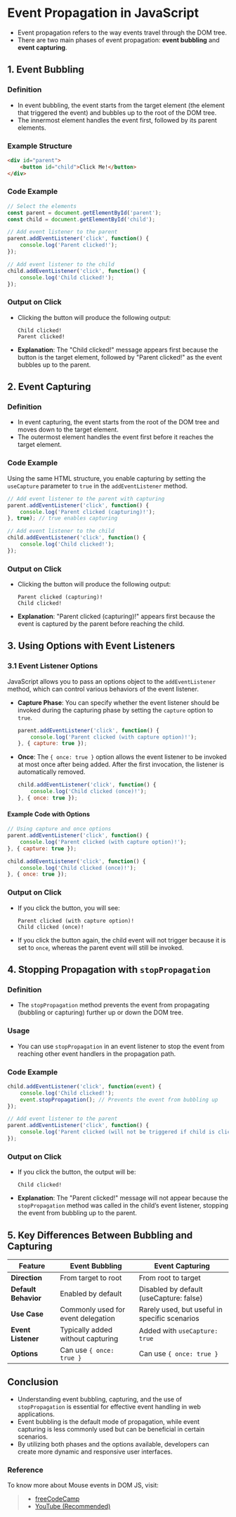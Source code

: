 # Event Propagation in JavaScript

- Event propagation refers to the way events travel through the DOM tree.
- There are two main phases of event propagation: **event bubbling** and **event capturing**.

## 1. **Event Bubbling**

### Definition
- In event bubbling, the event starts from the target element (the element that triggered the event) and bubbles up to the root of the DOM tree.
- The innermost element handles the event first, followed by its parent elements.

### Example Structure
```html
<div id="parent">
    <button id="child">Click Me!</button>
</div>
```

### Code Example
```javascript
// Select the elements
const parent = document.getElementById('parent');
const child = document.getElementById('child');

// Add event listener to the parent
parent.addEventListener('click', function() {
    console.log('Parent clicked!');
});

// Add event listener to the child
child.addEventListener('click', function() {
    console.log('Child clicked!');
});
```

### Output on Click
- Clicking the button will produce the following output:
  ```
  Child clicked!
  Parent clicked!
  ```
- **Explanation**: The "Child clicked!" message appears first because the button is the target element, followed by "Parent clicked!" as the event bubbles up to the parent.



## 2. **Event Capturing**

### Definition
- In event capturing, the event starts from the root of the DOM tree and moves down to the target element.
- The outermost element handles the event first before it reaches the target element.

### Code Example
Using the same HTML structure, you enable capturing by setting the `useCapture` parameter to `true` in the `addEventListener` method.

```javascript
// Add event listener to the parent with capturing
parent.addEventListener('click', function() {
    console.log('Parent clicked (capturing)!');
}, true); // true enables capturing

// Add event listener to the child
child.addEventListener('click', function() {
    console.log('Child clicked!');
});
```

### Output on Click
- Clicking the button will produce the following output:
  ```
  Parent clicked (capturing)!
  Child clicked!
  ```
- **Explanation**: "Parent clicked (capturing)!" appears first because the event is captured by the parent before reaching the child.


## 3. **Using Options with Event Listeners**

### 3.1 **Event Listener Options**
JavaScript allows you to pass an options object to the `addEventListener` method, which can control various behaviors of the event listener.

- **Capture Phase**: You can specify whether the event listener should be invoked during the capturing phase by setting the `capture` option to `true`.

  ```javascript
  parent.addEventListener('click', function() {
      console.log('Parent clicked (with capture option)!');
  }, { capture: true });
  ```

- **Once**: The `{ once: true }` option allows the event listener to be invoked at most once after being added. After the first invocation, the listener is automatically removed.

  ```javascript
  child.addEventListener('click', function() {
      console.log('Child clicked (once)!');
  }, { once: true });
  ```

#### Example Code with Options
```javascript
// Using capture and once options
parent.addEventListener('click', function() {
    console.log('Parent clicked (with capture option)!');
}, { capture: true });

child.addEventListener('click', function() {
    console.log('Child clicked (once)!');
}, { once: true });
```

### Output on Click
- If you click the button, you will see:
  ```
  Parent clicked (with capture option)!
  Child clicked (once)!
  ```
- If you click the button again, the child event will not trigger because it is set to `once`, whereas the parent event will still be invoked.



## 4. **Stopping Propagation with `stopPropagation`**

### Definition
- The `stopPropagation` method prevents the event from propagating (bubbling or capturing) further up or down the DOM tree.

### Usage
- You can use `stopPropagation` in an event listener to stop the event from reaching other event handlers in the propagation path.

### Code Example
```javascript
child.addEventListener('click', function(event) {
    console.log('Child clicked!');
    event.stopPropagation(); // Prevents the event from bubbling up
});

// Add event listener to the parent
parent.addEventListener('click', function() {
    console.log('Parent clicked (will not be triggered if child is clicked)!');
});
```

### Output on Click
- If you click the button, the output will be:
  ```
  Child clicked!
  ```
- **Explanation**: The "Parent clicked!" message will not appear because the `stopPropagation` method was called in the child’s event listener, stopping the event from bubbling up to the parent.


## 5. **Key Differences Between Bubbling and Capturing**

| Feature              | Event Bubbling                        | Event Capturing                        |
|----------------------|--------------------------------------|---------------------------------------|
| **Direction**        | From target to root                  | From root to target                   |
| **Default Behavior** | Enabled by default                   | Disabled by default (useCapture: false) |
| **Use Case**         | Commonly used for event delegation   | Rarely used, but useful in specific scenarios |
| **Event Listener**   | Typically added without capturing    | Added with `useCapture: true`         |
| **Options**          | Can use `{ once: true }`            | Can use `{ once: true }`              |


## Conclusion
- Understanding event bubbling, capturing, and the use of `stopPropagation` is essential for effective event handling in web applications.
- Event bubbling is the default mode of propagation, while event capturing is less commonly used but can be beneficial in certain scenarios.
- By utilizing both phases and the options available, developers can create more dynamic and responsive user interfaces.

### Reference
To know more about Mouse events in DOM JS, visit:

> - [freeCodeCamp](https://www.freecodecamp.org/news/event-bubbling-and-event-capturing-in-javascript/)
> - [YouTube (Recommended)](https://www.youtube.com/watch?v=lfRgu5dLh8E&list=PLfEr2kn3s-br9ZFmejfLhAgMbGgbpdof8&index=106)

